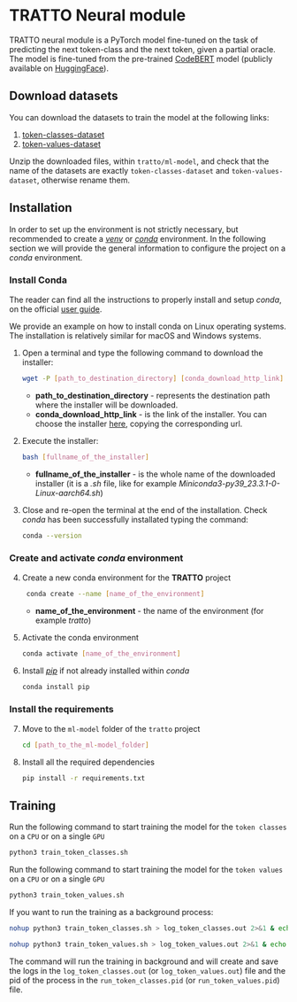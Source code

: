 # TRATTO Neural module

TRATTO neural module is a PyTorch model fine-tuned on the task of predicting the next token-class and the next token, given a partial oracle. 
The model is fine-tuned from the pre-trained [CodeBERT](https://huggingface.co/microsoft/codebert-base) model (publicly 
available on [HuggingFace](https://huggingface.co/)).

## Download datasets

You can download the datasets to train the model at the following links:

1. [token-classes-dataset](https://uses0-my.sharepoint.com/:u:/g/personal/amarlop_us_es/EfhSQDH7I4BOouNGAeclVwABb0-PqecclECYwrEIPQ1IXg?download=1) 
2. [token-values-dataset](https://uses0-my.sharepoint.com/:u:/g/personal/amarlop_us_es/ERdhUoRSjc5FjRcTWcvkjUYBPYrOk_pAtW8iiNxc4VOleg?download=1)

Unzip the downloaded files, within `tratto/ml-model`, and check that the name of the datasets are exactly `token-classes-dataset` and `token-values-dataset`,
otherwise rename them.

## Installation

In order to set up the environment is not strictly necessary, but recommended to create a [_venv_](https://docs.python.org/3/library/venv.html) 
or [_conda_](https://docs.conda.io/en/latest/) environment. 
In the following section we will provide the general information to configure the project on a _conda_ environment.

### Install Conda

The reader can find all the instructions to properly install and setup _conda_, on the official [user guide](https://docs.conda.io/projects/conda/en/stable/user-guide/install/index.html).

We provide an example on how to install conda on Linux operating systems. The installation is relatively similar for
macOS and Windows systems.

1. Open a terminal and type the following command to download the installer:
    ```bash
    wget -P [path_to_destination_directory] [conda_download_http_link]
    ```
    * **path_to_destination_directory** - represents the destination path where the installer will be downloaded.
    * **conda_download_http_link** - is the link of the installer. You can choose the installer [here](https://docs.conda.io/en/latest/miniconda.html#linux-installers), copying the corresponding url.

2. Execute the installer:
    ```bash
    bash [fullname_of_the_installer]
    ```
   * **fullname_of_the_installer** - is the whole name of the downloaded installer (it is a _.sh_ file, like for example
     _Miniconda3-py39_23.3.1-0-Linux-aarch64.sh_)

3. Close and re-open the terminal at the end of the installation. Check _conda_ has been successfully installated typing the command:
    ```bash
    conda --version
    ```

### Create and activate _conda_ environment

4. Create a new conda environment for the **TRATTO** project
   ```bash
    conda create --name [name_of_the_environment]
    ```
   * **name_of_the_environment** - the name of the environment (for example _tratto_)

5. Activate the conda environment
    ```bash
    conda activate [name_of_the_environment]
    ```

6. Install [_pip_](https://pip.pypa.io/en/stable/) if not already installed within _conda_
    ```bash
    conda install pip
    ```

### Install the requirements
  
7. Move to the `ml-model` folder of the `tratto` project
    ```bash
    cd [path_to_the_ml-model_folder]
    ```
    
8. Install all the required dependencies
    ```bash
    pip install -r requirements.txt
    ```

## Training

Run the following command to start training the model for the `token classes` on a `CPU` or on a single `GPU`
    
```bash
python3 train_token_classes.sh
```

Run the following command to start training the model for the `token values` on a `CPU` or on a single `GPU`
    
```bash
python3 train_token_values.sh
```

If you want to run the training as a background process:

```bash
nohup python3 train_token_classes.sh > log_token_classes.out 2>&1 & echo $! > run_token_classes.pid
```

```bash
nohup python3 train_token_values.sh > log_token_values.out 2>&1 & echo $! > run_token_values.pid
```

The command will run the training in background and will create and save the logs in the `log_token_classes.out`  (or `log_token_values.out`)
file and the pid of the process in the `run_token_classes.pid` (or `run_token_values.pid`) file.